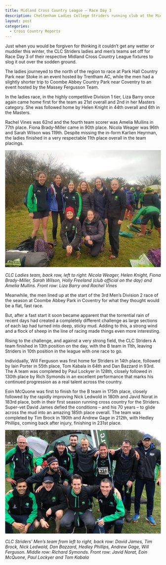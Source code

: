 ```yaml
---
title: Midland Cross Country League – Race Day 3
description: Cheltenham Ladies College Striders running club at the Midland Cross Country League – Race Day 3
layout: post
categories:
  - Cross Country Reports
---
```


Just when you would be forgiven for thinking it couldn’t get any wetter or muddier this winter, the CLC Striders ladies and men’s teams set off for Race Day 3 of their respective Midland Cross Country League fixtures to slog it out over the sodden ground.

The ladies journeyed to the north of the region to race at Park Hall Country Park near Stoke in an event hosted by Trentham AC, while the men had a slightly shorter trip to Coombe Abbey Country Park near Coventry to an event hosted by the Massey Fergusson Team.

In the ladies race, in the highly competitive Division 1 tier, Liza Barry once again came home first for the team as 21st overall and 2nd in her Masters category. She was followed home by Helen Knight in 44th overall and 6th in the Masters. 

Rachel Vines was 62nd and the fourth team scorer was Amelia Mullins in 77th place. Fiona Brady-Miller came in 90th place. Nicola Weager was 96th and Sarah Wilson was 119th. Despite missing the in-form Karlien Heyrman, the ladies finished in a very respectable 11th place overall in the team placings.

<img src="/Images/2020/01/Ladies-Stoke-Race-3-Midland-11-1-20-768x576.jpg" alt="Striders women at race 3 of midland league 2020"/>

_CLC Ladies team, back row, left to right: Nicola Weager, Helen Knight, Fiona Brady-Miller, Sarah Wilson, Holly Freeland (club official on the day) and Amelia Mullins. Front row: Liza Barry and Rachel Vines_

Meanwhile, the men lined up at the start of the 3rd Men’s Division 2 race of the season at Coombe Abbey Park in Coventry for what they thought would be a flat, fast race.

But, after a fast start it soon became apparent that the torrential rain of recent days had created a completely different challenge as large sections of each lap had turned into deep, sticky mud. Adding to this, a strong wind and a flock of sheep in the line of racing made things even more interesting.

Rising to the challenge, and against a very strong field, the CLC Striders A team finished in 13th position on the day, with the B team in 11th, leaving Striders in 10th position in the league with one race to go.

Individually, Will Ferguson was first home for Striders in 14th place, followed by Iain Porter in 55th place, Tom Kabala in 64th and Dan Bazzard in 93rd. The A team was completed by Paul Lockyer in 128th, closely followed in 130th place by Rich Symonds in an excellent performance that marks his continued progression as a real talent across the country.

Eoin McQuone was first to finish for the B team in 175th place, closely followed by the rapidly improving Nick Ledwold in 180th and Javid Norat in 183rd place, both in their first season running cross country for the Striders. Super-vet David James defied the conditions – and his 70 years – to glide across the mud into an amazing 185th place overall. The team was completed by Tim Brock in 190th and Andrew Gage in 212th, with Hedley Phillips, coming back after injury, finishing in 231st place.

<img src="/Images/2020/01/Men-Race-Day3-Midland-League-11.1.20-768x510.jpg" alt="Striders men at race 3 of midland league 2020"/>

_CLC Striders’ Men’s team from left to right, back row: David James, Tim Brock, Nick Ledwold, Dan Bazzard, Hedley Phillips, Andrew Gage, Will Ferguson. Middle row: Richard Symonds. Front row: Javid Norat, Eoin McQuone, Paul Lockyer and Tom Kabala_
